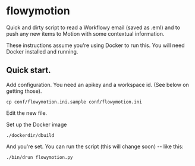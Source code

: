 # flowymotion

Quick and dirty script to read a Workflowy email (saved as .eml) and to push any new items to Motion with some contextual information.

These instructions assume you're using Docker to run this. You will need Docker installed and running.

## Quick start.

Add configuration. You need an apikey and a workspace id. (See below on getting those).

```
cp conf/flowymotion.ini.sample conf/flowymotion.ini
```

Edit the new file.

Set up the Docker image

```
./dockerdir/dbuild
```

And you're set. You can run the script (this will change soon) -- like this:

```
./bin/drun flowymotion.py
```


